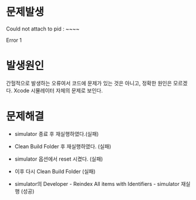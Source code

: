 # 문제발생

Could not attach to pid : ~~~~

Error 1

# 발생원인

간헐적으로 발생하는 오류여서 코드에 문제가 있는 것은 아니고, 정확한 원인은 모르겠다. Xcode 시뮬레이터 자체의 문제로 보인다.

# 문제해결

- simulator 종료 후 재실행하였다.(실패)

- Clean Build Folder 후 재실행하였다. (실패)

- simulator 옵션에서 reset 시켰다. (실패)

- 이후 다시 Clean Build Folder (실패)

- simulator의 Developer - Reindex All items with Identifiers - simulator 재실행 (성공)
